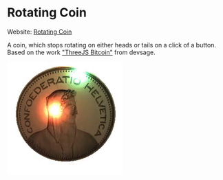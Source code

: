 # Rotating Coin
Website: [Rotating Coin](https://rene78.github.io/Rotating-Coin/)

A coin, which stops rotating on either heads or tails on a click of a button. Based on the work ["ThreeJS Bitcoin"](https://github.com/pkellz/devsage/tree/master/ThreeJS/Bitcoin) from devsage.

![Coin Animation][gif]

[gif]: img/coin-animation.gif "Result"
